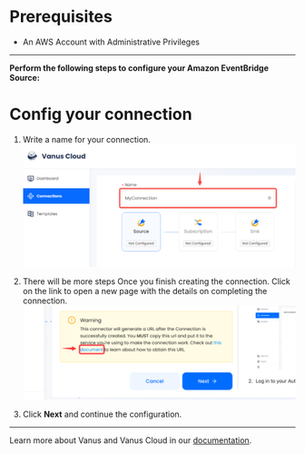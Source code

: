 #  
# Prerequisites

- An AWS Account with Administrative Privileges

---

**Perform the following steps to configure your Amazon EventBridge Source:**


# Config your connection

1. Write a name for your connection.
   ![img.png](images/1.png)
2. There will be more steps Once you finish creating the connection. Click on the link to open a new page with the details on completing the connection.
      ![](images/warning.png)

3. Click **Next** and continue the configuration.

---

Learn more about Vanus and Vanus Cloud in our [documentation](https://docs.vanus.ai).
